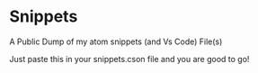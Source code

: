 # Snippets
A Public Dump of my atom snippets (and Vs Code) File(s)

Just paste this in your snippets.cson file and you are good to go!
